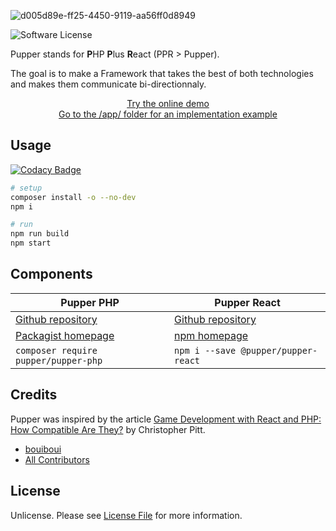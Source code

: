![d005d89e-ff25-4450-9119-aa56ff0d8949](https://user-images.githubusercontent.com/3274103/31629229-4859fe88-b2b3-11e7-85fb-66c35710f607.png)

![Software License][ico-license]

Pupper stands for **P**HP **P**lus **R**eact (PPR > Pupper). 

The goal is to make a Framework that takes the best of both technologies and makes them communicate bi-directionnaly.

<p align="center">
  <a href="http://pupper.cod3.net">Try the online demo</a>
  <br/>
  <a href="https://github.com/bouiboui/pupper/tree/master/app">Go to the /app/ folder for an implementation example</a>
</p>

## Usage

[![Codacy Badge](https://api.codacy.com/project/badge/Grade/a4ba6aa728464befb3c41aa2a680dc45)](https://www.codacy.com/app/bouiboui/pupper-example?utm_source=github.com&utm_medium=referral&utm_content=pupper/pupper-example&utm_campaign=badger)

```bash
# setup
composer install -o --no-dev
npm i

# run
npm run build
npm start
```

## Components

Pupper PHP | Pupper React
--- | ---
[Github repository](https://github.com/pupper/pupper-php) | [Github repository](https://github.com/pupper/pupper-react)
[Packagist homepage](https://packagist.org/packages/pupper/pupper-php) | [npm homepage](https://www.npmjs.com/package/@pupper/pupper-react)
`composer require pupper/pupper-php` | `npm i --save @pupper/pupper-react`

## Credits

Pupper was inspired by the article [Game Development with React and PHP: How Compatible Are They?](https://www.sitepoint.com/game-development-with-reactjs-and-php-how-compatible-are-they/) by Christopher Pitt.

- [bouiboui][link-author]
- [All Contributors][link-contributors]

## License

Unlicense. Please see [License File](LICENSE.md) for more information.

[ico-license]: https://img.shields.io/badge/license-Unlicense-brightgreen.svg?style=flat-square

[link-author]: https://github.com/bouiboui
[link-contributors]: ../../contributors
